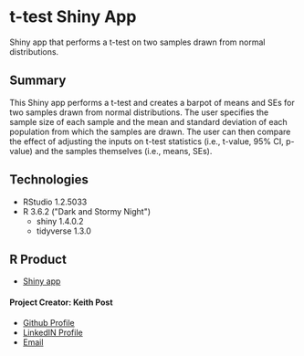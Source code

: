 # **t-test Shiny App**
Shiny app that performs a t-test on two samples drawn from normal distributions.

## Summary
This Shiny app performs a t-test and creates a barpot of means and SEs for two samples drawn from normal distributions. The user specifies
the sample size of each sample and the mean and standard deviation of each population from which the samples are drawn. The user can then compare
the effect of adjusting the inputs on t-test statistics (i.e., t-value, 95% CI, p-value) and the samples themselves (i.e., means, SEs). 

## Technologies
* RStudio 1.2.5033
* R 3.6.2 ("Dark and Stormy Night")
  + shiny 1.4.0.2
  + tidyverse 1.3.0

## R Product
+ [Shiny app](https://keithhpost.shinyapps.io/t_tester_app/)

#### **Project Creator: Keith Post**
+ [Github Profile](https://github.com/kpost34) 
+ [LinkedIN Profile](https://www.linkedin.com/in/keith-post/)
+ [Email](mailto:keithhpost@gmail.com)